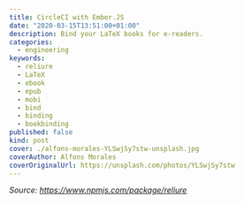 ```yaml
---
title: CircleCI with Ember.JS
date: "2020-03-15T13:51:00+01:00"
description: Bind your LaTeX books for e-readers.
categories:
  - engineering
keywords:
  - reliure
  - LaTeX
  - ebook
  - epub
  - mobi
  - bind
  - binding
  - bookbinding
published: false
kind: post
cover: ./alfons-morales-YLSwjSy7stw-unsplash.jpg
coverAuthor: Alfons Morales
coverOriginalUrl: https://unsplash.com/photos/YLSwjSy7stw
---
```


_Source: https://www.npmjs.com/package/reliure_

